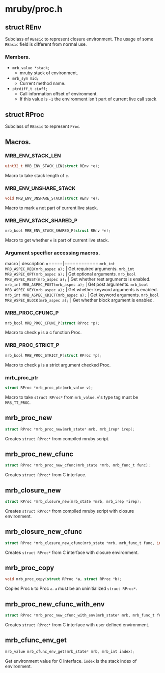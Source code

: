 # mruby/proc.h

## struct REnv
Subclass of `RBasic` to represent closure environment.
The usage of some `RBasic` field is different from normal use.

### Members.
* `mrb_value *stack;`
  * mruby stack of environment.
* `mrb_sym mid;`
  * Current method name.
* `ptrdiff_t cioff;`
  * Call information offset of environment.
  * If this value is `-1` the environment isn't part of current live call stack.

## struct RProc
Subclass of `RBasic` to represent `Proc`.

## Macros.

### MRB_ENV_STACK_LEN
```C
uint32_t MRB_ENV_STACK_LEN(struct REnv *e);
```
Macro to take stack length of `e`.

### MRB_ENV_UNSHARE_STACK
```C
void MRB_ENV_UNSHARE_STACK(struct REnv *e);
```
Macro to mark `e` not part of current live stack.

### MRB_ENV_STACK_SHARED_P
```C
mrb_bool MRB_ENV_STACK_SHARED_P(struct REnv *e);
```
Macro to get whether `e` is part of current live stack.

### Argument specifier accessing macros.

macro | description
======|============
`mrb_int MRB_ASPEC_REQ(mrb_aspec a);` | Get required arguments.
`mrb_int MRB_ASPEC_OPT(mrb_aspec a);` | Get optional arguments.
`mrb_bool MRB_ASPEC_REST(mrb_aspec a);` | Get whether rest arguments is enabled.
`mrb_int MRB_ASPEC_POST(mrb_aspec a);` | Get post arguments.
`mrb_bool MRB_ASPEC_KEY(mrb_aspec a);` | Get whether keyword arguments is enabled.
`mrb_int MRB_ASPEC_KDICT(mrb_aspec a);` | Get keyword arguments.
`mrb_bool MRB_ASPEC_BLOCK(mrb_aspec a);` | Get whether block argument is enabled.

### MRB_PROC_CFUNC_P
```C
mrb_bool MRB_PROC_CFUNC_P(struct RProc *p);
```
Macro to check `p` is a c function Proc.

### MRB_PROC_STRICT_P
```C
mrb_bool MRB_PROC_STRICT_P(struct RProc *p);
```
Macro to check `p` is a strict argument checked Proc.

### mrb_proc_ptr
```C
struct RProc *mrb_proc_ptr(mrb_value v);
```
Macro to take `struct RProc*` from `mrb_value`.
`v`'s type tag must be `MRB_TT_PROC`.

## mrb_proc_new
```C
struct RProc *mrb_proc_new(mrb_state* mrb, mrb_irep* irep);
```
Creates `struct RProc*` from compiled mruby script.

## mrb_proc_new_cfunc
```C
struct RProc *mrb_proc_new_cfunc(mrb_state *mrb, mrb_func_t func);
```
Creates `struct RProc*` from C interface.

## mrb_closure_new
```C
struct RProc *mrb_closure_new(mrb_state *mrb, mrb_irep *irep);
```
Creates `struct RProc*` from compiled mruby script with closure environment.

## mrb_closure_new_cfunc
```C
struct RProc *mrb_closure_new_cfunc(mrb_state *mrb, mrb_func_t func, int nlocals);
```
Creates `struct RProc*` from C interface with closure environment.

## mrb_proc_copy
```C
void mrb_proc_copy(struct RProc *a, struct RProc *b);
```
Copies Proc `b` to Proc `a`.
`a` must be an uninitialized `struct RProc*`.

## mrb_proc_new_cfunc_with_env
```C
struct RProc *mrb_proc_new_cfunc_with_env(mrb_state* mrb, mrb_func_t func, mrb_int argc, const mrb_value* argv);
```
Creates `struct RProc*` from C interface with user defined environment.

## mrb_cfunc_env_get
```C
mrb_value mrb_cfunc_env_get(mrb_state* mrb, mrb_int index);
```
Get environment value for C interface.
`index` is the stack index of environment.

